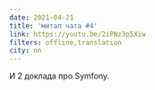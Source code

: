```yaml
---
date: 2021-04-21
title: 'митап чата #4'
link: https://youtu.be/2iPNz3p5Xiw
filters: offline,translation
city: nn
---
```


И 2 доклада про Symfony.
